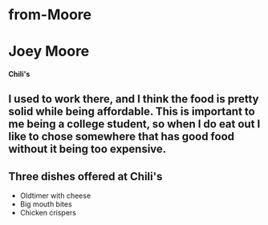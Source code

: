 # from-Moore
# Joey Moore
#### Chili's
I used to work there, and I think the food is pretty solid while being **affordable**. This is important to me being a **college student**, so when I do eat out I like to chose somewhere that has good food without it being too expensive.
---
## Three dishes offered at Chili's
* Oldtimer with cheese
* Big mouth bites
* Chicken crispers